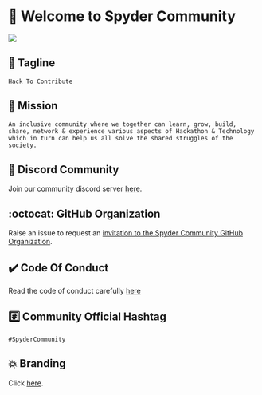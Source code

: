 # 👋 Welcome to Spyder Community

![](https://user-images.githubusercontent.com/97145602/179445045-25e4a8d5-ec26-4732-96f4-5c6e349250c9.jpg)

## 🚀 Tagline
`Hack To Contribute`

## 🎯 Mission
`An inclusive community where we together can learn, grow, build, share, network & experience various aspects of Hackathon & Technology which in turn can help us all solve the shared struggles of the society.`

## 🔗 Discord Community
Join our community discord server [here](https://discord.com/invite/WSePvFt37D).

## :octocat: GitHub Organization
Raise an issue to request an [invitation to the Spyder Community GitHub Organization](https://github.com/Spyder-Community/support/issues/new?assignees=Priyanshumundra&labels=invitation&template=invitation.yml&title=Looking+forward+to+get+involved+and+contribute+to+the+community+%F0%9F%8E%89).

## ✔️ Code Of Conduct
Read the code of conduct carefully [here](https://github.com/Spyder-Community/Welcome/blob/main/CODE_OF_CONDUCT.md)

## #️⃣ Community Official Hashtag
`#SpyderCommunity`

## 💥 Branding
Click [here](https://github.com/Spyder-Community/Welcome/tree/main/media-kit).
